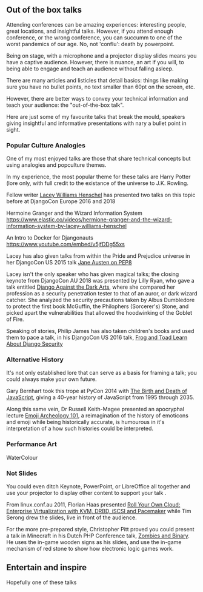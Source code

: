 ## Out of the box talks

Attending conferences can be amazing experiences: interesting people, great locations, and insightful talks. However, if you attend enough conference, or the wrong conference, you can succumm to one of the worst pandemics of our age. No, not 'conflu': death by powerpoint. 

Being on stage, with a microphone and a projector display slides means you have a captive audience. However, there is nuance, an art if you will, to being able to engage and teach an audience without falling asleep. 

There are many articles and listicles that detail basics: things like making sure you have no bullet points, no text smaller than 60pt on the screen, etc. 

However, there are better ways to convey your technical information and teach your audience: the "out-of-the-box talk".

Here are just some of my favourite talks that break the mould, speakers giving insightful and informative presentations with nary a bullet point in sight. 


### Popular Culture Analogies

One of my most enjoyed talks are those that share technical concepts but using analogies and popculture themes. 

In my experience, the most popular theme for these talks are Harry Potter (lore only, with full credit to the existance of the universe to J.K. Rowling. 

Fellow writer [Lacey Williams Henschel](https://opensource.com/users/laceynwilliams) has presented two talks on this topic before at DjangoCon Europe 2016 and 2018


Hermoine Granger and the Wizard Information System
https://www.elastic.co/videos/hermione-granger-and-the-wizard-information-system-by-lacey-williams-henschel

An Intro to Docker for Djangonauts
https://www.youtube.com/embed/v5jfDDg55xs



Lacey has also given talks from within the Pride and Prejudice universe in her DjangoCon US 2015 talk [Jane Austen on PEP8](https://www.youtube.com/watch?v=55gXwFviOuQ)

Lacey isn't the only speaker who has given magical talks; the closing keynote from DjangoCon AU 2018 was presented by Lilly Ryan, who gave a talk entitled [Django Against the Dark Arts](https://www.youtube.com/watch?v=vbwb6zqjZ7o), where she compared her profession as a security penetration tester to that of an auror, or dark wizard catcher. She analyzed the security precautions taken by Albus Dumbledore to protect the first book McGuffin, the Philophers (Sorcerer's) Stone, and picked apart the vulnerabilities that allowed the hoodwinking of the Goblet of Fire. 


Speaking of stories, Philip James has also taken children's books and used them to pace a talk, in his DjangoCon US 2016 talk, [Frog and Toad Learn About Django Security](https://www.youtube.com/watch?v=vF0M-1OJlWI)


### Alternative History

It's not only established lore that can serve as a basis for framing a talk; you could always make your own future. 

Gary Bernhart took this trope at PyCon 2014 with [The Birth and Death of JavaScript](https://www.destroyallsoftware.com/talks/the-birth-and-death-of-javascript), giving a 40-year history of JavaScript from 1995 through 2035. 

Along this same vein, Dr Russell Keith-Magee presented an apocryphal lecture [Emoji Archeology 101](https://www.youtube.com/watch?v=brNmfD1Lb7M&start=1470&end=1774), a reimagination of the history of emoticons and emoji while being historically accurate, is humourous in it's interpretation of a how such histories could be interpreted. 



### Performance Art


WaterColour


### Not Slides

You could even ditch Keynote, PowerPoint, or LibreOffice all together and use your projector to display other content to support your talk .

From linux.conf.au 2011, Florian Haas presented [Roll Your Own Cloud: Enterprise Virtualization with KVM, DRBD, iSCSI and Pacemaker](https://www.youtube.com/watch?v=M3cA0plS51E) while Tim Serong drew the slides, live in front of the audience. 

For the more pre-prepared style, Christopher Pitt proved you could present a talk in Minecraft in his Dutch PHP Conference talk, [Zombies and Binary](https://www.youtube.com/watch?v=ZaL96bIZYqQ). He uses the in-game wooden signs as his slides, and use the in-game mechanism of red stone to show how electronic logic games work. 


## Entertain and inspire

Hopefully one of these talks 
